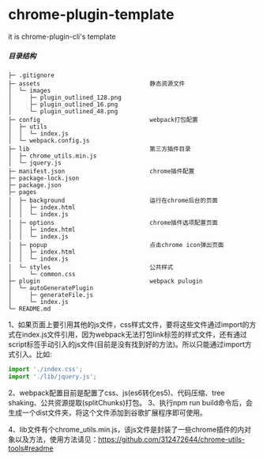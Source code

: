 



# chrome-plugin-template

it is chrome-plugin-cli's  template

##### 目录结构

```
├─ .gitignore
├─ assets								静态资源文件
│  └─ images
│     ├─ plugin_outlined_128.png
│     ├─ plugin_outlined_16.png
│     └─ plugin_outlined_48.png
├─ config								webpack打包配置
│  ├─ utils
│  │  └─ index.js
│  └─ webpack.config.js
├─ lib									第三方插件目录
│  ├─ chrome_utils.min.js
│  └─ jquery.js
├─ manifest.json						chrome插件配置
├─ package-lock.json
├─ package.json
├─ pages
│  ├─ background						运行在chrome后台的页面
│  │  ├─ index.html
│  │  └─ index.js
│  ├─ options							chrome插件选项配置页面
│  │  ├─ index.html
│  │  └─ index.js
│  ├─ popup								点击chrome icon弹出页面
│  │  ├─ index.html
│  │  └─ index.js
│  └─ styles							公共样式
│     └─ common.css
├─ plugin								webpack pulugin
│  └─ autoGeneratePlugin
│     ├─ generateFile.js
│     └─ index.js
└─ README.md
```



1、如果页面上要引用其他的js文件，css样式文件，要将这些文件通过import的方式在index.js文件引用，因为webpack无法打包link标签的样式文件，还有通过script标签手动引入的js文件(目前是没有找到好的方法)。所以只能通过import方式引入。比如:

```javascript
import './index.css';
import './lib/jquery.js';
```

2、webpack配置目前是配置了css、js(es6转化es5)、代码压缩、tree shaking、公共资源提取(splitChunks)打包。
3、执行npm run build命令后，会生成一个dist文件夹，将这个文件添加到谷歌扩展程序即可使用。

4、lib文件有个chrome_utils.min.js，该js文件是封装了一些chrome插件的内对象以及方法，使用方法请见：https://github.com/312472644/chrome-utils-tools#readme

